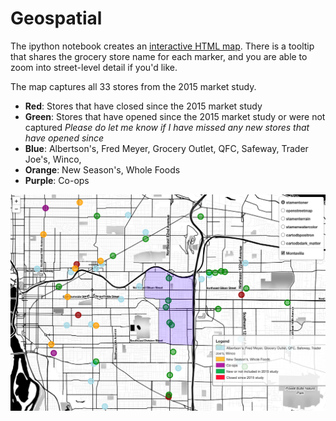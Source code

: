 # Geospatial

The ipython notebook creates an [interactive HTML map](https://wpbsabi.github.io/geospatial/). There is a tooltip that shares the grocery store name for each marker, and you are able to zoom into street-level detail if you'd like.

The map captures all 33 stores from the 2015 market study.
* **Red**: Stores that have closed since the 2015 market study
* **Green**: Stores that have opened since the 2015 market study or were not captured *Please do let me know if I have missed any new stores that have opened since*
* **Blue**: Albertson's, Fred Meyer, Grocery Outlet, QFC, Safeway, Trader Joe's, Winco, 
* **Orange**: New Season's, Whole Foods
* **Purple**: Co-ops

![](https://github.com/wpbSabi/geospatial/blob/main/montavilla/East%20Portland%20Grocery%20Stores.png)

